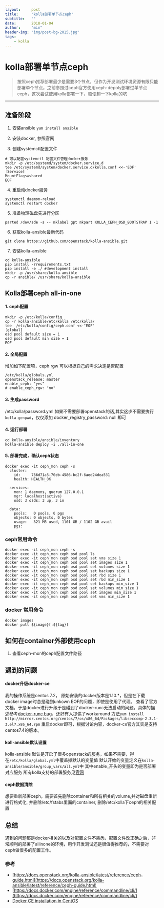 ```yaml
---
layout:     post
title:      "kolla部署单节点ceph"
subtitle:   ""
date:       2018-01-04
author:     "min"
header-img: "img/post-bg-2015.jpg"
tags:
    - kolla
---
```

# kolla部署单节点ceph

> 按照ceph推荐部署最少是需要3个节点，但作为开发测试环境资源有限只能部署单个节点，之前参照过ceph官方使用ceph-depoly部署过单节点ceph，这次尝试使用kolla部署一下，顺便趟一下kolla的坑

---

## 准备阶段
1. 安装ansible
```yum install ansible```
2. 安装docker, 参照官网

3. 创建systemctl配置文件
```
# 可以配置systemctl 配置文件管理docker服务
mkdir -p /etc/systemd/system/docker.service.d
tee /etc/systemd/system/docker.service.d/kolla.conf <<-'EOF'
[Service]
MountFlags=shared
EOF
```
4. 重启动docker服务
```
systemctl daemon-reload
systemctl restart docker
```
5. 准备物理磁盘先进行分区
```
parted /dev/sde -s -- mklabel gpt mkpart KOLLA_CEPH_OSD_BOOTSTRAP 1 -1
```
6. 获取kolla-ansible最新代码
```
git clone https://github.com/openstack/kolla-ansible.git
```
7. 安装kolla-ansible
```
cd kolla-ansible
pip install -rrequirements.txt
pip install -e ./ #development install
mkdir -p /usr/share/kolla-ansible
cp -r ansible/ /usr/share/kolla-ansible
```

## Kolla部署ceph all-in-one
#### 1. ceph配置
```
mkdir -p /etc/kolla/config
cp -r kolla-ansible/etc/kolla /etc/kolla/
tee  /etc/kolla/config/ceph.conf <<-"EOF"
[global]
osd pool default size = 1
osd pool default min size = 1
EOF
```
#### 2. 全局配置
增加如下配置项，ceph rgw 可以根据自己的需求决定是否配置
```
/etc/kolla/globals.yml 
openstack_release: master
enable_ceph: "yes"
# enable_ceph_rgw: "no"
```
#### 3. 生成password
/etc/kolla/password.yml
如果不需要部署openstack的话,其实这步不需要执行`kolla-genpwd`，仅仅添加
docker_registry_password: null 即可
#### 4. 运行部署
```
cd kolla-ansible/ansible/inventory
kolla-ansible deploy -i ./all-in-one
```

#### 5. 部署完成，确认ceph状态
```
docker exec -it ceph_mon ceph -s
  cluster:
    id:     756d71a5-70eb-4586-bc2f-6aed24dea531
    health: HEALTH_OK

  services:
    mon: 1 daemons, quorum 127.0.0.1
    mgr: localhost(active)
    osd: 3 osds: 3 up, 3 in

  data:
    pools:   0 pools, 0 pgs
    objects: 0 objects, 0 bytes
    usage:   321 MB used, 1101 GB / 1102 GB avail
    pgs:
```

### ceph常用命令
```
docker exec -it ceph_mon ceph -s
docker exec -it ceph_mon ceph osd pool ls
docker exec -it ceph_mon ceph osd pool set vms size 1
docker exec -it ceph_mon ceph osd pool set images size 1
docker exec -it ceph_mon ceph osd pool set volumes size 1
docker exec -it ceph_mon ceph osd pool set backups size 1
docker exec -it ceph_mon ceph osd pool set rbd size 1
docker exec -it ceph_mon ceph osd pool set rbd min_size 1
docker exec -it ceph_mon ceph osd pool set backups min_size 1
docker exec -it ceph_mon ceph osd pool set volumes min_size 1
docker exec -it ceph_mon ceph osd pool set images min_size 1
docker exec -it ceph_mon ceph osd pool set vms min_size 1
```

### docker 常用命令
```
docker images
docker pull ${image}[:${tag}]

```

## 如何在container外部使用ceph
1. 查看ceph-mon的ceph配置文件路径


## 遇到的问题
#### docker升级docker-ce
我的操作系统是centos 7.2， 原始安装的docker版本是1.10.*，但是在下载docker image时总是碰到unkown EOF的问题，即使是使用了代理。
查看了官方文档，于是docker进行升级于是碰到了docker-runc无法启动的问题，具体的描述参考[docker-runc bug](https://github.com/moby/moby/issues/35906)，还好有人提供了workaround 方法`yum install http://mirror.centos.org/centos/7/os/x86_64/Packages/libseccomp-2.3.1-3.el7.x86_64.rpm` 重启docker即可，根据讨论内容，docker-ce官方其实是支持centos7.4的版本。

#### koll-ansible默认设置
kolla-ansible 默认是开启了很多openstack的服务，如果不需要，得在`/etc/kolla/global.yml`中覆盖掉默认的变量值
默认开始的变量定义在`kolla-ansible/ansible/group_vars/all.yml`中
其中enable_开头的变量即为是否部署对应服务
所有kolla支持的部署服务见[官网](https://docs.openstack.org/kolla-ansible/latest/reference/index.html)

#### ceph数据清除
想要重新部署ceph，需要首先删除container和所有相关的volume,并对磁盘重新进行格式化, 并删除/etc/fstabs里面的container, 删除/etc/kolla下ceph的相关配置

## 总结
遇到的问题都是docker相关的以及对配置文件不熟悉，配置文件改正确之后，非常顺利的部署了allinone的环境，用作开发测试还是很值得推荐的，不需要对ceph做很多的配置工作。

### 参考
- [https://docs.openstack.org/kolla-ansible/latest/reference/ceph-guide.html](https://docs.openstack.org/kolla-ansible/latest/reference/ceph-guide.html)
- [https://docs.docker.com/engine/reference/commandline/cli/](https://docs.docker.com/engine/reference/commandline/cli/)
- [Docker CE installation in CentOS](https://docs.docker.com/engine/installation/linux/docker-ce/centos/)
